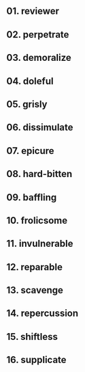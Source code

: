## 01. reviewer

## 02. perpetrate

## 03. demoralize

## 04. doleful

## 05. grisly

## 06. dissimulate

## 07. epicure

## 08. hard-bitten

## 09. baffling

## 10. frolicsome

## 11. invulnerable

## 12. reparable

## 13. scavenge

## 14. repercussion

## 15. shiftless

## 16. supplicate
